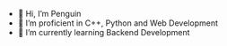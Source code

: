 - 👋 Hi, I’m Penguin
- 👀 I’m proficient in C++, Python and Web Development
- 🌱 I’m currently learning Backend Development
<!---
IJPenguin/IJPenguin is a ✨ special ✨ repository because its `README.md` (this file) appears on your GitHub profile.
You can click the Preview link to take a look at your changes.
--->
